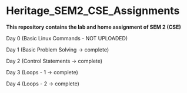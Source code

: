 # Heritage_SEM2_CSE_Assignments

**This repository contains the lab and home assignment of SEM 2 (CSE)**

Day 0 (Basic Linux Commands - NOT UPLOADED)

Day 1 (Basic Problem Solving -> complete)

Day 2 (Control Statements -> complete)

Day 3 (Loops - 1 -> complete)

Day 4 (Loops - 2 -> complete)
